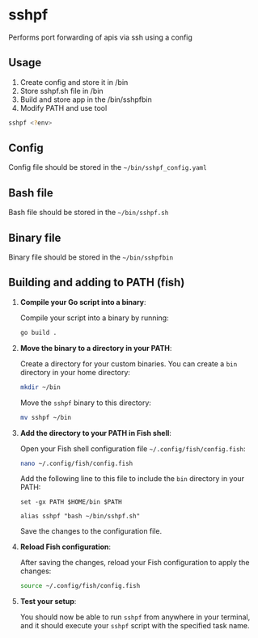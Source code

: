 # sshpf
Performs port forwarding of apis via ssh using a config

## Usage

1. Create config and store it in /bin
2. Store sshpf.sh file in /bin
3. Build and store app in the /bin/sshpfbin
4. Modify PATH and use tool

```bash
sshpf <?env>
```

## Config

Config file should be stored in the `~/bin/sshpf_config.yaml`

## Bash file

Bash file should be stored in the `~/bin/sshpf.sh`

## Binary file

Binary file should be stored in the `~/bin/sshpfbin`

## Building and adding to PATH (fish)

1. **Compile your Go script into a binary**:

   Compile your script into a binary by running:

    ```bash
    go build .
    ```

2. **Move the binary to a directory in your PATH**:

   Create a directory for your custom binaries. You can create a `bin` directory in your home directory:

    ```bash
    mkdir ~/bin
    ```

   Move the `sshpf` binary to this directory:

    ```bash
    mv sshpf ~/bin
    ```

3. **Add the directory to your PATH in Fish shell**:

   Open your Fish shell configuration file `~/.config/fish/config.fish`:

    ```bash
    nano ~/.config/fish/config.fish
    ```

   Add the following line to this file to include the `bin` directory in your PATH:

    ```fish
    set -gx PATH $HOME/bin $PATH
   
   alias sshpf "bash ~/bin/sshpf.sh"
    ```

   Save the changes to the configuration file.

4. **Reload Fish configuration**:

   After saving the changes, reload your Fish configuration to apply the changes:

    ```bash
    source ~/.config/fish/config.fish
    ```

5. **Test your setup**:

   You should now be able to run `sshpf` from anywhere in your terminal, and it should execute your `sshpf` script with the specified task name.
